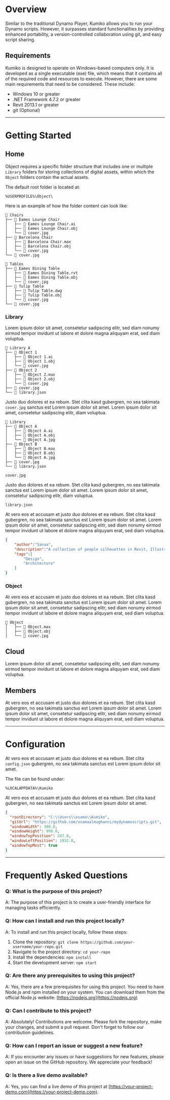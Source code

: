 # Overview

Similar to the traditional Dynamo Player, Kumiko allows you to run your Dynamo scripts. However, it surpasses standard functionalities by providing enhanced portability, a version-controlled collaboration using git, and easy script sharing.

## Requirements
Kumiko is designed to operate on Windows-based computers only. It is developed as a single executable (exe) file, which means that it contains all of the required code and resources to execute. However, there are some main requirements that need to be considered. These include:

- Windows 10 or greater
- .NET Framework 4.7.2 or greater
- Revit 2013.1 or greater
- git (Optional)

---

# Getting Started

## Home

Object requires a specific folder structure that includes one or multiple `Library` folders for storing collections of digital assets, within which the `Object` folders contain the actual assets.

The default root folder is located at:
```
%USERPROFILE%\Object\
```

Here is an example of how the folder content can look like:

```
📁 Chairs
├── 📁 Eames Lounge Chair
│   ├── 📄 Eames Lounge Chair.ai
│   ├── 📄 Eames Lounge Chair.obj
│   └── 🌅 cover.jpg
├── 📁 Barcelona Chair
│   ├── 📄 Barcelona Chair.max
│   ├── 📄 Barcelona Chair.obj
│   └── 🌅 cover.jpg
└── 🌅 cover.jpg

📁 Tables
├── 📁 Eames Dining Table
│   ├── 📄 Eames Dining Table.rvt
│   ├── 📄 Eames Dining Table.obj
│   └── 🌅 cover.jpg
├── 📁 Tulip Table
│   ├── 📄 Tulip Table.dwg
│   ├── 📄 Tulip Table.obj
│   └── 🌅 cover.jpg
└── 🌅 cover.jpg
```

### Library

Lorem ipsum dolor sit amet, consetetur sadipscing elitr, sed diam nonumy eirmod tempor invidunt ut labore et dolore magna aliquyam erat, sed diam voluptua.

```
📁 Library A
├── 📁 Object 1
│   ├── 📄 Object 1.ai
│   ├── 📄 Object 1.obj
│   └── 🌅 cover.jpg
├── 📁 Object 2
│   ├── 📄 Object 2.max
│   ├── 📄 Object 2.obj
│   └── 🌅 cover.jpg
├── 🌅 cover.jpg
└── 📄 library.json
```

Justo duo dolores et ea rebum. Stet clita kasd gubergren, no sea takimata `cover.jpg` sanctus est Lorem ipsum dolor sit amet. Lorem ipsum dolor sit amet, consetetur sadipscing elitr, diam voluptua.

```
📁 Library
├── 📁 Object A
│   ├── 📄 Object A.ai
│   ├── 📄 Object A.obj
│   └── 🌅 Object A.jpg
├── 📁 Object B
│   ├── 📄 Object B.max
│   ├── 📄 Object B.obj
│   └── 🌅 Object A.jpg
├── 🌅 cover.jpg
└── 📄 library.json
```

`cover.jpg`

Justo duo dolores et ea rebum. Stet clita kasd gubergren, no sea takimata sanctus est Lorem ipsum dolor sit amet. Lorem ipsum dolor sit amet, consetetur sadipscing elitr, diam voluptua.

`library.json`

At vero eos et accusam et justo duo dolores et ea rebum. Stet clita kasd gubergren, no sea takimata sanctus est Lorem ipsum dolor sit amet. Lorem ipsum dolor sit amet, consetetur sadipscing elitr, sed diam nonumy eirmod tempor invidunt ut labore et dolore magna aliquyam erat, sed diam voluptua.

```json
{
    "author":"Sanaa",
    "description":"A collection of people silhouettes in Revit, Illustrator, and Rhino file formats, curated by the architectural firm Sanaa for use in their designs and projects. These detailed silhouettes are easily accessible and can be incorporated into a variety of design and architectural projects.",
    "tags":[
        "Design",
        "Architecture"
    ]
}
```

### Object

At vero eos et accusam et justo duo dolores et ea rebum. Stet clita kasd gubergren, no sea takimata sanctus est Lorem ipsum dolor sit amet. Lorem ipsum dolor sit amet, consetetur sadipscing elitr, sed diam nonumy eirmod tempor invidunt ut labore et dolore magna aliquyam erat, sed diam voluptua.

```
📁 Object
│   ├── 📄 Object.max
│   ├── 📄 Object.obj
│   └── 🌅 cover.jpg
```

## Cloud

Lorem ipsum dolor sit amet, consetetur sadipscing elitr, sed diam nonumy eirmod tempor invidunt ut labore et dolore magna aliquyam erat, sed diam voluptua.

## Members

At vero eos et accusam et justo duo dolores et ea rebum. Stet clita kasd gubergren, no sea takimata sanctus est Lorem ipsum dolor sit amet. Lorem ipsum dolor sit amet, consetetur sadipscing elitr, sed diam nonumy eirmod tempor invidunt ut labore et dolore magna aliquyam erat, sed diam voluptua.

---

# Configuration
At vero eos et accusam et justo duo dolores et ea rebum. Stet clita `config.json` gubergren, no sea takimata sanctus est Lorem ipsum dolor sit amet. 

The file can be found under:
```
%LOCALAPPDATA%\Kumiko
```

At vero eos et accusam et justo duo dolores et ea rebum. Stet clita kasd gubergren, no sea takimata sanctus est Lorem ipsum dolor sit amet. 

```json
{
  "rootDirectory": "C:\\Users\\osama\\Kumiko",
  "gitUrl": "https://github.com/osamaalmughanni/mydynamoscripts.git",
  "windowWidth": 380.0,
  "windowHeight": 990.0,
  "windowTopPosition": 247.0,
  "windowLeftPosition": 1932.0,
  "windowTopMost": true
}
```

---

# Frequently Asked Questions

### Q: What is the purpose of this project?
A: The purpose of this project is to create a user-friendly interface for managing tasks efficiently.

### Q: How can I install and run this project locally?
A: To install and run this project locally, follow these steps:
1. Clone the repository: `git clone https://github.com/your-username/your-repo.git`
2. Navigate to the project directory: `cd your-repo`
3. Install the dependencies: `npm install`
4. Start the development server: `npm start`

### Q: Are there any prerequisites to using this project?
A: Yes, there are a few prerequisites for using this project. You need to have Node.js and npm installed on your system. You can download them from the official Node.js website: [https://nodejs.org](https://nodejs.org)

### Q: Can I contribute to this project?
A: Absolutely! Contributions are welcome. Please fork the repository, make your changes, and submit a pull request. Don't forget to follow our contribution guidelines.

### Q: How can I report an issue or suggest a new feature?
A: If you encounter any issues or have suggestions for new features, please open an issue on the GitHub repository. We appreciate your feedback!

### Q: Is there a live demo available?
A: Yes, you can find a live demo of this project at [https://your-project-demo.com](https://your-project-demo.com).
